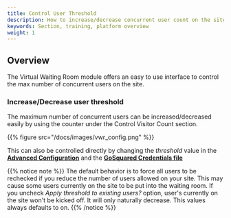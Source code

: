 ```yaml
---
title: Control User Threshold
description: How to increase/decrease concurrent user count on the site?
keywords: Section, training, platform overview
weight: 1
---
```


## Overview

The Virtual Waiting Room module offers an easy to use interface to control the max number of concurrent users on the site.

### Increase/Decrease user threshold

The maximum number of concurrent users can be increased/decreased easily by using the counter under the Control Visitor Count section.

{{% figure src="/docs/images/vwr_config.png" %}}




This can also be controlled directly by changing the *threshold* value in the **[Advanced Configuration](/docs/modules/virtual-waiting-room/reference/virtual-waiting-room-advanced-configuration/)**  and the **[GoSquared Credentials file](docs/modules/virtual-waiting-room/reference/go-squared-credentials/)**

{{% notice note %}}
The default behavior is to force all users to be rechecked if you reduce the number of users allowed on your site. This may cause some users currently on the site to be put into the waiting room. If you uncheck *Apply threshold to existing users?* option, user's currently on the site won't be kicked off. It will only naturally decrease. This values always defaults to on.
{{% /notice %}}
